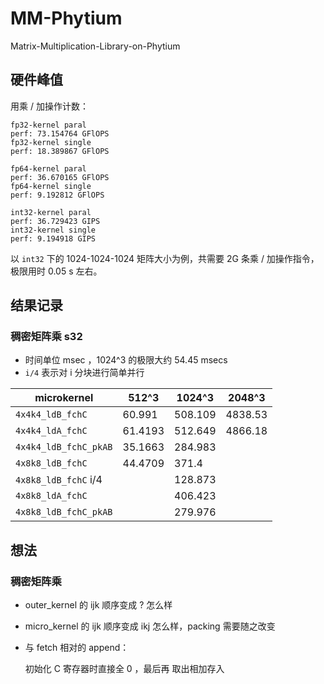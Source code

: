 # MM-Phytium
Matrix-Multiplication-Library-on-Phytium

## 硬件峰值

用乘 / 加操作计数：
```
fp32-kernel paral
perf: 73.154764 GFlOPS
fp32-kernel single
perf: 18.389867 GFlOPS

fp64-kernel paral
perf: 36.670165 GFlOPS
fp64-kernel single
perf: 9.192812 GFlOPS

int32-kernel paral
perf: 36.729423 GIPS
int32-kernel single
perf: 9.194918 GIPS
```

以 `int32` 下的 1024-1024-1024 矩阵大小为例，共需要 2G 条乘 / 加操作指令，极限用时 0.05 s 左右。

## 结果记录 

### 稠密矩阵乘 s32

- 时间单位 msec ，1024^3 的极限大约 54.45 msecs
- `i/4` 表示对 i 分块进行简单并行

| microkernel | 512^3  | 1024^3 | 2048^3 |
| ----------- | ------ | ------ | ------ |
| `4x4k4_ldB_fchC`          | 60.991    | 508.109   | 4838.53   |
| `4x4k4_ldA_fchC`          | 61.4193   | 512.649   | 4866.18   |
| `4x4k4_ldB_fchC_pkAB`     | 35.1663   | 284.983   |           |
| `4x8k8_ldB_fchC`          | 44.4709   | 371.4     |           |
| `4x8k8_ldB_fchC` i/4      |           | 128.873   |           |
| `4x8k8_ldA_fchC`          |           | 406.423   |           |
| `4x8k8_ldB_fchC_pkAB`     |           | 279.976   |           |


## 想法

### 稠密矩阵乘

- outer_kernel 的 ijk 顺序变成 ? 怎么样
- micro_kernel 的 ijk 顺序变成 ikj 怎么样，packing 需要随之改变
- 与 fetch 相对的 append：

    初始化 C 寄存器时直接全 0 ，最后再 取出相加存入